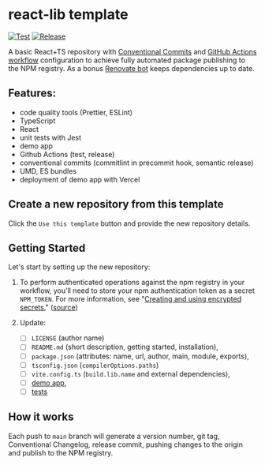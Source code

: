 # react-lib template

[![Test](https://github.com/MatejBransky/react-lib/actions/workflows/test.yml/badge.svg)](https://github.com/MatejBransky/react-lib/actions/workflows/test.yml)
[![Release](https://github.com/MatejBransky/react-lib/actions/workflows/release.yml/badge.svg)](https://github.com/MatejBransky/react-lib/actions/workflows/release.yml)

A basic React+TS repository with [Conventional Commits](https://www.conventionalcommits.org/en/v1.0.0/) and [GitHub Actions workflow](https://github.com/features/actions) configuration to achieve fully automated package publishing to the NPM registry. As a bonus [Renovate bot](https://github.com/marketplace/renovate) keeps dependencies up to date.

## Features:

- code quality tools (Prettier, ESLint)
- TypeScript
- React
- unit tests with Jest
- demo app
- Github Actions (test, release)
- conventional commits (commitlint in precommit hook, semantic release)
- UMD, ES bundles
- deployment of demo app with Vercel

## Create a new repository from this template

Click the `Use this template` button and provide the new repository details.

## Getting Started

Let's start by setting up the new repository:

1. To perform authenticated operations against the npm registry in your workflow, you'll need to store your npm authentication token as a secret `NPM_TOKEN`. For more information, see "[Creating and using encrypted secrets.](https://docs.github.com/en/actions/reference/encrypted-secrets)" ([source](https://docs.github.com/en/actions/guides/publishing-nodejs-packages#publishing-packages-to-the-npm-registry))

1. Update:

   - [ ] `LICENSE` (author name)
   - [ ] `README.md` (short description, getting started, installation),
   - [ ] `package.json` (attributes: name, url, author, main, module, exports),
   - [ ] `tsconfig.json` (`compilerOptions.paths`)
   - [ ] `vite.config.ts` (`build.lib.name` and external dependencies),
   - [ ] [demo app](./demo),
   - [ ] [tests](./tests)

## How it works

Each push to `main` branch will generate a version number, git tag, Conventional Changelog, release commit, pushing changes to the origin and publish to the NPM registry.
